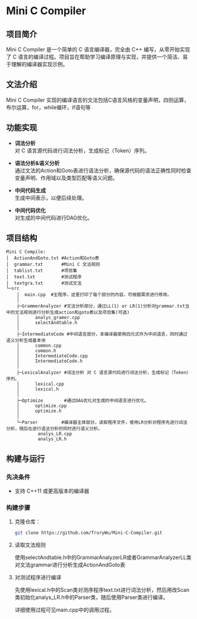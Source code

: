 # Mini C Compiler

## 项目简介

Mini C Compiler 是一个简单的 C 语言编译器，完全由 C++ 编写，从零开始实现了 C 语言的编译过程。项目旨在帮助学习编译原理与实现，并提供一个简洁、易于理解的编译器实现示例。
## 文法介绍
Mini C Compiler 实现的编译语言的文法包括C语言风格的变量声明，四则运算，布尔运算，for，while循环，if语句等
## 功能实现

- **词法分析**  
  对 C 语言源代码进行词法分析，生成标记（Token）序列。

- **语法分析&语义分析**  
  通过文法的Action和Goto表进行语法分析，确保源代码的语法正确性同时检查变量声明、作用域以及类型匹配等语义问题。

- **中间代码生成**  
  生成中间表示，以便后续处理。

- **中间代码优化**  
  对生成的中间代码进行DAG优化。

## 项目结构
```
Mini C Compile:
│  ActionAndGoto.txt #Action和Goto表
│  grammar.txt       #Mini C 文法规则
│  tablist.txt       #项目集
│  text.txt          #测试程序
│  textgra.txt       #测试文法
└─src
    │  main.cpp  #主程序，这里打印了每个部分的内容，可根据需求进行修改。
    │  
    ├─GrammerAnalyzer #文法分析部分，通过LL(1) or LR(1)分析对grammar.txt当中的文法规则进行分析生成action和goto表以及项目集(可选)
    │      analys_gramer.cpp
    │      selectAndtable.h
    │      
    ├─IntermediateCode #中间语言部分，本编译器使用四元式作为中间语言，同时通过语义分析生成基本块
    │      common.cpp
    │      common.h
    │      IntermediateCode.cpp
    │      IntermediateCode.h
    │      
    ├─LexicalAnalyzer #词法分析 对 C 语言源代码进行词法分析，生成标记（Token）序列。
    │      lexical.cpp
    │      lexical.h
    │      
    ├─Optimize        #通过DAG优化对生成的中间语言进行优化。
    │      optimize.cpp
    │      optimize.h
    │      
    └─Parser         #编译器主体部分，读取程序文件，使用LR分析对程序先进行词法分析，随后在进行语法分析的同时进行语义分析。
            analys_LR.cpp
            analys_LR.h

```
## 构建与运行

### 先决条件

- 支持 C++11 或更高版本的编译器

### 构建步骤

1. 克隆仓库：

   ```bash
   git clone https://github.com/TruryWu/Mini-C-Compiler.git

2. 读取文法规则

   使用selectAndtable.h中的GrammarAnalyzerLR或者GrammarAnalyzerLL类对文法grammar进行分析生成ActionAndGoto表

3. 对测试程序进行编译
   
   先使用lexical.h中的Scan类对测序程序text.txt进行词法分析，然后用改Scan类初始化analys_LR.h中的Parser类，随后使用Parser类进行编译。
  
   详细使用过程可见main.cpp中的调用过程。
